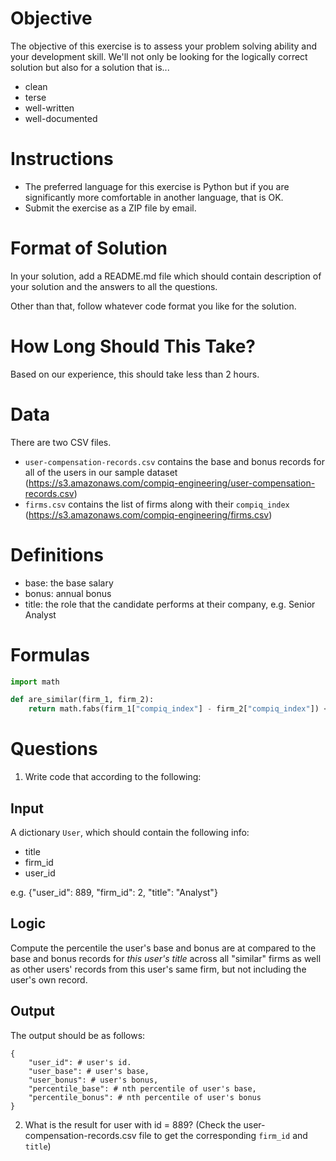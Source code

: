 # Objective
The objective of this exercise is to assess your problem solving ability and your development skill. We'll not only be looking for the logically correct solution but also for a solution that is...

- clean
- terse
- well-written
- well-documented

# Instructions
- The preferred language for this exercise is Python but if you are significantly more comfortable in another language, that is OK.
- Submit the exercise as a ZIP file by email.

# Format of Solution
In your solution, add a README.md file which should contain description of your solution and the answers to all the questions.

Other than that, follow whatever code format you like for the solution.

# How Long Should This Take?
Based on our experience, this should take less than 2 hours.

# Data
There are two CSV files.

- `user-compensation-records.csv` contains the base and bonus records for all of the users in our sample dataset (https://s3.amazonaws.com/compiq-engineering/user-compensation-records.csv)
- `firms.csv` contains the list of firms along with their `compiq_index` (https://s3.amazonaws.com/compiq-engineering/firms.csv)

# Definitions
- base: the base salary
- bonus: annual bonus
- title: the role that the candidate performs at their company, e.g. Senior Analyst

# Formulas
```python
import math

def are_similar(firm_1, firm_2):
    return math.fabs(firm_1["compiq_index"] - firm_2["compiq_index"]) < 0.15
```


# Questions
1. Write code that according to the following:

## Input
A dictionary `User`, which should contain the following info:

- title
- firm_id
- user_id

e.g. {"user_id": 889, "firm_id": 2, "title": "Analyst"}

## Logic
Compute the percentile the user's base and bonus are at compared to the base and bonus records for *this user's title* across all "similar" firms as well as other users' records from this user's same firm, but not including the user's own record.


## Output
The output should be as follows:
```
{
    "user_id": # user's id.
    "user_base": # user's base,
    "user_bonus": # user's bonus,
    "percentile_base": # nth percentile of user's base,
    "percentile_bonus": # nth percentile of user's bonus
}
```

2. What is the result for user with id = 889? (Check the user-compensation-records.csv file to get the corresponding `firm_id` and `title`)
